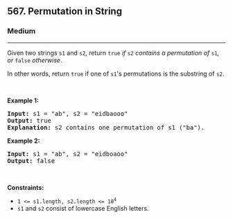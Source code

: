 <h2>567. Permutation in String</h2><h3>Medium</h3><hr><div style="user-select: auto;"><p style="user-select: auto;">Given two strings <code style="user-select: auto;">s1</code> and <code style="user-select: auto;">s2</code>, return <code style="user-select: auto;">true</code><em style="user-select: auto;"> if </em><code style="user-select: auto;">s2</code><em style="user-select: auto;"> contains a permutation of </em><code style="user-select: auto;">s1</code><em style="user-select: auto;">, or </em><code style="user-select: auto;">false</code><em style="user-select: auto;"> otherwise</em>.</p>

<p style="user-select: auto;">In other words, return <code style="user-select: auto;">true</code> if one of <code style="user-select: auto;">s1</code>'s permutations is the substring of <code style="user-select: auto;">s2</code>.</p>

<p style="user-select: auto;">&nbsp;</p>
<p style="user-select: auto;"><strong style="user-select: auto;">Example 1:</strong></p>

<pre style="user-select: auto;"><strong style="user-select: auto;">Input:</strong> s1 = "ab", s2 = "eidbaooo"
<strong style="user-select: auto;">Output:</strong> true
<strong style="user-select: auto;">Explanation:</strong> s2 contains one permutation of s1 ("ba").
</pre>

<p style="user-select: auto;"><strong style="user-select: auto;">Example 2:</strong></p>

<pre style="user-select: auto;"><strong style="user-select: auto;">Input:</strong> s1 = "ab", s2 = "eidboaoo"
<strong style="user-select: auto;">Output:</strong> false
</pre>

<p style="user-select: auto;">&nbsp;</p>
<p style="user-select: auto;"><strong style="user-select: auto;">Constraints:</strong></p>

<ul style="user-select: auto;">
	<li style="user-select: auto;"><code style="user-select: auto;">1 &lt;= s1.length, s2.length &lt;= 10<sup style="user-select: auto;">4</sup></code></li>
	<li style="user-select: auto;"><code style="user-select: auto;">s1</code> and <code style="user-select: auto;">s2</code> consist of lowercase English letters.</li>
</ul>
</div>